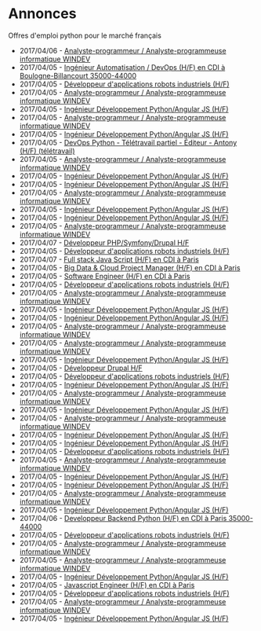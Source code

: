 # Annonces

Offres d'emploi python pour le marché français

* 2017/04/06 - [Analyste-programmeur / Analyste-programmeuse informatique WINDEV](http://www.pyjobs.fr/jobs/details/5660/analyste-programmeur-analyste-programmeuse-informatique-windev "Analyste-programmeur / Analyste-programmeuse informatique WINDEV")
* 2017/04/05 - [Ingénieur Automatisation / DevOps (H/F) en CDI à Boulogne-Billancourt 35000-44000](http://www.pyjobs.fr/jobs/details/5501/ingenieur-automatisation-devops-h-f-en-cdi-a-boulogne-billancourt-35000-44000 "Ingénieur Automatisation / DevOps (H/F) en CDI à Boulogne-Billancourt 35000-44000")
* 2017/04/05 - [Développeur d'applications robots industriels (H/F)](http://www.pyjobs.fr/jobs/details/5589/developpeur-dapplications-robots-industriels-h-f "Développeur d'applications robots industriels (H/F)")
* 2017/04/05 - [Analyste-programmeur / Analyste-programmeuse informatique WINDEV](http://www.pyjobs.fr/jobs/details/5509/analyste-programmeur-analyste-programmeuse-informatique-windev "Analyste-programmeur / Analyste-programmeuse informatique WINDEV")
* 2017/04/05 - [Ingénieur Développement Python/Angular JS (H/F)](http://www.pyjobs.fr/jobs/details/5514/ingenieur-developpement-python-angular-js-h-f "Ingénieur Développement Python/Angular JS (H/F)")
* 2017/04/05 - [Analyste-programmeur / Analyste-programmeuse informatique WINDEV](http://www.pyjobs.fr/jobs/details/5590/analyste-programmeur-analyste-programmeuse-informatique-windev "Analyste-programmeur / Analyste-programmeuse informatique WINDEV")
* 2017/04/05 - [Ingénieur Développement Python/Angular JS (H/F)](http://www.pyjobs.fr/jobs/details/5584/ingenieur-developpement-python-angular-js-h-f "Ingénieur Développement Python/Angular JS (H/F)")
* 2017/04/05 - [DevOps Python - Télétravail partiel - Éditeur - Antony (H/F) (télétravail)](http://www.pyjobs.fr/jobs/details/5490/devops-python-teletravail-partiel-editeur-antony-h-f-teletravail "DevOps Python - Télétravail partiel - Éditeur - Antony (H/F) (télétravail)")
* 2017/04/05 - [Analyste-programmeur / Analyste-programmeuse informatique WINDEV](http://www.pyjobs.fr/jobs/details/5650/analyste-programmeur-analyste-programmeuse-informatique-windev "Analyste-programmeur / Analyste-programmeuse informatique WINDEV")
* 2017/04/05 - [Ingénieur Développement Python/Angular JS (H/F)](http://www.pyjobs.fr/jobs/details/5644/ingenieur-developpement-python-angular-js-h-f "Ingénieur Développement Python/Angular JS (H/F)")
* 2017/04/05 - [Ingénieur Développement Python/Angular JS (H/F)](http://www.pyjobs.fr/jobs/details/5574/ingenieur-developpement-python-angular-js-h-f "Ingénieur Développement Python/Angular JS (H/F)")
* 2017/04/05 - [Analyste-programmeur / Analyste-programmeuse informatique WINDEV](http://www.pyjobs.fr/jobs/details/5571/analyste-programmeur-analyste-programmeuse-informatique-windev "Analyste-programmeur / Analyste-programmeuse informatique WINDEV")
* 2017/04/05 - [Ingénieur Développement Python/Angular JS (H/F)](http://www.pyjobs.fr/jobs/details/5564/ingenieur-developpement-python-angular-js-h-f "Ingénieur Développement Python/Angular JS (H/F)")
* 2017/04/05 - [Ingénieur Développement Python/Angular JS (H/F)](http://www.pyjobs.fr/jobs/details/5504/ingenieur-developpement-python-angular-js-h-f "Ingénieur Développement Python/Angular JS (H/F)")
* 2017/04/05 - [Analyste-programmeur / Analyste-programmeuse informatique WINDEV](http://www.pyjobs.fr/jobs/details/5580/analyste-programmeur-analyste-programmeuse-informatique-windev "Analyste-programmeur / Analyste-programmeuse informatique WINDEV")
* 2017/04/07 - [Développeur PHP/Symfony/Drupal H/F](http://www.pyjobs.fr/jobs/details/5664/developpeur-php-symfony-drupal-h-f "Développeur PHP/Symfony/Drupal H/F")
* 2017/04/05 - [Développeur d'applications robots industriels (H/F)](http://www.pyjobs.fr/jobs/details/5579/developpeur-dapplications-robots-industriels-h-f "Développeur d'applications robots industriels (H/F)")
* 2017/04/07 - [Full stack Java Script (H/F) en CDI à Paris](http://www.pyjobs.fr/jobs/details/5663/full-stack-java-script-h-f-en-cdi-a-paris "Full stack Java Script (H/F) en CDI à Paris")
* 2017/04/05 - [Big Data & Cloud Project Manager (H/F) en CDI à Paris](http://www.pyjobs.fr/jobs/details/5446/big-data-cloud-project-manager-h-f-en-cdi-a-paris "Big Data & Cloud Project Manager (H/F) en CDI à Paris")
* 2017/04/05 - [Software Engineer (H/F) en CDI à Paris](http://www.pyjobs.fr/jobs/details/5447/software-engineer-h-f-en-cdi-a-paris "Software Engineer (H/F) en CDI à Paris")
* 2017/04/05 - [Développeur d'applications robots industriels (H/F)](http://www.pyjobs.fr/jobs/details/5641/developpeur-dapplications-robots-industriels-h-f "Développeur d'applications robots industriels (H/F)")
* 2017/04/05 - [Analyste-programmeur / Analyste-programmeuse informatique WINDEV](http://www.pyjobs.fr/jobs/details/5559/analyste-programmeur-analyste-programmeuse-informatique-windev "Analyste-programmeur / Analyste-programmeuse informatique WINDEV")
* 2017/04/05 - [Ingénieur Développement Python/Angular JS (H/F)](http://www.pyjobs.fr/jobs/details/5634/ingenieur-developpement-python-angular-js-h-f "Ingénieur Développement Python/Angular JS (H/F)")
* 2017/04/05 - [Ingénieur Développement Python/Angular JS (H/F)](http://www.pyjobs.fr/jobs/details/5554/ingenieur-developpement-python-angular-js-h-f "Ingénieur Développement Python/Angular JS (H/F)")
* 2017/04/05 - [Analyste-programmeur / Analyste-programmeuse informatique WINDEV](http://www.pyjobs.fr/jobs/details/5638/analyste-programmeur-analyste-programmeuse-informatique-windev "Analyste-programmeur / Analyste-programmeuse informatique WINDEV")
* 2017/04/05 - [Analyste-programmeur / Analyste-programmeuse informatique WINDEV](http://www.pyjobs.fr/jobs/details/5498/analyste-programmeur-analyste-programmeuse-informatique-windev "Analyste-programmeur / Analyste-programmeuse informatique WINDEV")
* 2017/04/05 - [Ingénieur Développement Python/Angular JS (H/F)](http://www.pyjobs.fr/jobs/details/5493/ingenieur-developpement-python-angular-js-h-f "Ingénieur Développement Python/Angular JS (H/F)")
* 2017/04/05 - [Développeur Drupal H/F](http://www.pyjobs.fr/jobs/details/5479/developpeur-drupal-h-f "Développeur Drupal H/F")
* 2017/04/05 - [Développeur d'applications robots industriels (H/F)](http://www.pyjobs.fr/jobs/details/5629/developpeur-dapplications-robots-industriels-h-f "Développeur d'applications robots industriels (H/F)")
* 2017/04/05 - [Ingénieur Développement Python/Angular JS (H/F)](http://www.pyjobs.fr/jobs/details/5624/ingenieur-developpement-python-angular-js-h-f "Ingénieur Développement Python/Angular JS (H/F)")
* 2017/04/05 - [Analyste-programmeur / Analyste-programmeuse informatique WINDEV](http://www.pyjobs.fr/jobs/details/5551/analyste-programmeur-analyste-programmeuse-informatique-windev "Analyste-programmeur / Analyste-programmeuse informatique WINDEV")
* 2017/04/05 - [Ingénieur Développement Python/Angular JS (H/F)](http://www.pyjobs.fr/jobs/details/5482/ingenieur-developpement-python-angular-js-h-f "Ingénieur Développement Python/Angular JS (H/F)")
* 2017/04/05 - [Analyste-programmeur / Analyste-programmeuse informatique WINDEV](http://www.pyjobs.fr/jobs/details/5630/analyste-programmeur-analyste-programmeuse-informatique-windev "Analyste-programmeur / Analyste-programmeuse informatique WINDEV")
* 2017/04/05 - [Ingénieur Développement Python/Angular JS (H/F)](http://www.pyjobs.fr/jobs/details/5471/ingenieur-developpement-python-angular-js-h-f "Ingénieur Développement Python/Angular JS (H/F)")
* 2017/04/05 - [Ingénieur Développement Python/Angular JS (H/F)](http://www.pyjobs.fr/jobs/details/5544/ingenieur-developpement-python-angular-js-h-f "Ingénieur Développement Python/Angular JS (H/F)")
* 2017/04/05 - [Développeur d'applications robots industriels (H/F)](http://www.pyjobs.fr/jobs/details/5619/developpeur-dapplications-robots-industriels-h-f "Développeur d'applications robots industriels (H/F)")
* 2017/04/05 - [Analyste-programmeur / Analyste-programmeuse informatique WINDEV](http://www.pyjobs.fr/jobs/details/5620/analyste-programmeur-analyste-programmeuse-informatique-windev "Analyste-programmeur / Analyste-programmeuse informatique WINDEV")
* 2017/04/05 - [Ingénieur Développement Python/Angular JS (H/F)](http://www.pyjobs.fr/jobs/details/5534/ingenieur-developpement-python-angular-js-h-f "Ingénieur Développement Python/Angular JS (H/F)")
* 2017/04/05 - [Ingénieur Développement Python/Angular JS (H/F)](http://www.pyjobs.fr/jobs/details/5614/ingenieur-developpement-python-angular-js-h-f "Ingénieur Développement Python/Angular JS (H/F)")
* 2017/04/05 - [Analyste-programmeur / Analyste-programmeuse informatique WINDEV](http://www.pyjobs.fr/jobs/details/5539/analyste-programmeur-analyste-programmeuse-informatique-windev "Analyste-programmeur / Analyste-programmeuse informatique WINDEV")
* 2017/04/05 - [Ingénieur Développement Python/Angular JS (H/F)](http://www.pyjobs.fr/jobs/details/5524/ingenieur-developpement-python-angular-js-h-f "Ingénieur Développement Python/Angular JS (H/F)")
* 2017/04/06 - [Developpeur Backend Python (H/F) en CDI à Paris 35000-44000](http://www.pyjobs.fr/jobs/details/5662/developpeur-backend-python-h-f-en-cdi-a-paris-35000-44000 "Developpeur Backend Python (H/F) en CDI à Paris 35000-44000")
* 2017/04/05 - [Développeur d'applications robots industriels (H/F)](http://www.pyjobs.fr/jobs/details/5609/developpeur-dapplications-robots-industriels-h-f "Développeur d'applications robots industriels (H/F)")
* 2017/04/05 - [Analyste-programmeur / Analyste-programmeuse informatique WINDEV](http://www.pyjobs.fr/jobs/details/5610/analyste-programmeur-analyste-programmeuse-informatique-windev "Analyste-programmeur / Analyste-programmeuse informatique WINDEV")
* 2017/04/05 - [Analyste-programmeur / Analyste-programmeuse informatique WINDEV](http://www.pyjobs.fr/jobs/details/5529/analyste-programmeur-analyste-programmeuse-informatique-windev "Analyste-programmeur / Analyste-programmeuse informatique WINDEV")
* 2017/04/05 - [Ingénieur Développement Python/Angular JS (H/F)](http://www.pyjobs.fr/jobs/details/5604/ingenieur-developpement-python-angular-js-h-f "Ingénieur Développement Python/Angular JS (H/F)")
* 2017/04/05 - [Javascript Engineer (H/F) en CDI à Paris](http://www.pyjobs.fr/jobs/details/5448/javascript-engineer-h-f-en-cdi-a-paris "Javascript Engineer (H/F) en CDI à Paris")
* 2017/04/05 - [Développeur d'applications robots industriels (H/F)](http://www.pyjobs.fr/jobs/details/5601/developpeur-dapplications-robots-industriels-h-f "Développeur d'applications robots industriels (H/F)")
* 2017/04/05 - [Analyste-programmeur / Analyste-programmeuse informatique WINDEV](http://www.pyjobs.fr/jobs/details/5599/analyste-programmeur-analyste-programmeuse-informatique-windev "Analyste-programmeur / Analyste-programmeuse informatique WINDEV")
* 2017/04/05 - [Ingénieur Développement Python/Angular JS (H/F)](http://www.pyjobs.fr/jobs/details/5594/ingenieur-developpement-python-angular-js-h-f "Ingénieur Développement Python/Angular JS (H/F)")

